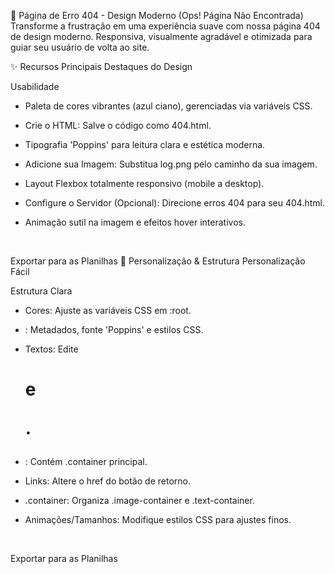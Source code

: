 🚀 Página de Erro 404 - Design Moderno (Ops! Página Não Encontrada)
Transforme a frustração em uma experiência suave com nossa página 404 de design moderno. Responsiva, visualmente agradável e otimizada para guiar seu usuário de volta ao site.

✨ Recursos Principais
Destaques do Design

Usabilidade

- Paleta de cores vibrantes (azul ciano), gerenciadas via variáveis CSS.

- Crie o HTML: Salve o código como 404.html.

- Tipografia 'Poppins' para leitura clara e estética moderna.

- Adicione sua Imagem: Substitua log.png pelo caminho da sua imagem.

- Layout Flexbox totalmente responsivo (mobile a desktop).

- Configure o Servidor (Opcional): Direcione erros 404 para seu 404.html.

- Animação sutil na imagem e efeitos hover interativos.

 


Exportar para as Planilhas
🎨 Personalização & Estrutura
Personalização Fácil

Estrutura Clara

- Cores: Ajuste as variáveis CSS em :root.

- <head>: Metadados, fonte 'Poppins' e estilos CSS.

- Textos: Edite <h1> e <p>.

- <body>: Contém .container principal.

- Links: Altere o href do botão de retorno.

- .container: Organiza .image-container e .text-container.

- Animações/Tamanhos: Modifique estilos CSS para ajustes finos.

 


Exportar para as Planilhas
